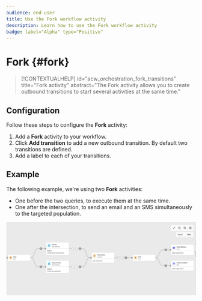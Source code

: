 ```yaml
---
audience: end-user
title: Use the Fork workflow activity
description: Learn how to use the Fork workflow activity
badge: label="Alpha" type="Positive"
---
```


# Fork {#fork}

>[!CONTEXTUALHELP]
>id="acw_orchestration_fork_transitions"
>title="Fork activity"
>abstract="The Fork activity allows you to create outbound transitions to start several activities at the same time."

## Configuration

Follow these steps to configure the **Fork** activity:

1. Add a **Fork** activity to your workflow.
1. Click **Add transition** to add a new outbound transition. By default two transitions are defined.
1. Add a label to each of your transitions. 

## Example

The following example, we're using two **Fork** activities:

* One before the two queries, to execute them at the same time.
* One after the intersection, to send an email and an SMS simultaneously to the targeted population.

![](../assets/workflow-fork-example.png)

